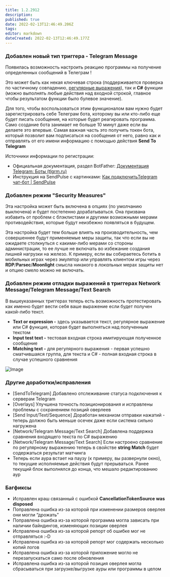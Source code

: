 ```yaml
---
title: 1.2.2912
description: 
published: true
date: 2022-02-13T12:46:49.206Z
tags: 
editor: markdown
dateCreated: 2022-02-13T12:46:49.177Z
---		
```

		
### Добавлен новый тип триггера - Telegram Message
Появилась возможность настроить реакцию программы на получение определенных сообщений в Телеграм ! 

Это может быть как некая ключевая строка (поддерживается проверка по частичному совпадению, [регулярные выражения](https://ru.wikipedia.org/wiki/%D0%A0%D0%B5%D0%B3%D1%83%D0%BB%D1%8F%D1%80%D0%BD%D1%8B%D0%B5_%D0%B2%D1%8B%D1%80%D0%B0%D0%B6%D0%B5%D0%BD%D0%B8%D1%8F)), так и **C#** функции (можно выполнять любые действия над входной строкой, главное чтобы результатом функции было булевое значение). 

Для того, чтобы воспользоваться этим функционалом вам нужно будет зарегистрировать себе Телеграм бота, которому вы или кто-либо еще будет писать сообщения, на которые будет реагировать программа. Само создание бота занимает не больше 10 минут даже если вы делаете это впервые. Самая важная часть это получить токен бота, который позволит вам подписаться на сообщения от него, равно как и отправлять от его имени информацию с помощью действия **Send To Telegram**

Источники информации по регистрации:
- Официальная документация, раздел BotFather: [Документация Telegram: Боты (tlgrm.ru)](https://tlgrm.ru/docs/bots#botfather)
- Инструкция на SendPulse с картинками: [Как подключитьTelegram чат-бот | SendPulse](https://sendpulse.com/ru/knowledge-base/chatbot/create-telegram-chatbot)

### Добавлен режим "Security Measures"
Эта настройка может быть включена в опциях (по умолчанию выключена) и будет постепенно дорабатываться. Она призвана избавить от проблем с блэклистами и другими возможными мерами противодействия, которые будут неизбежно появляться в будущем. 

Эта настройка будет тем больше влиять на производительность, чем совершеннее будут применяемые меры защиты, так что если вы не ожидаете столкнуться с какими-либо мерами со стороны администрации, то ее лучше не включать во избежание создания лишней нагрузки на железо. К примеру, если вы собираетесь ботить в мобильных играх через эмулятор или управлять клиентом игры через **RDP**/**Parsec**/**Moonlight** смысла никакого в *локальных* мерах защиты нет и опцию смело можно не включать. 

### Добавлен режим отладки выражений в триггерах Network Message/Telegram Message/Text Search
В вышеуказанных триггерах теперь есть возможность протестировать как именно будет вести себя ваше выражение если будет получен какой-либо текст. 

- **Text or expression -** здесь указывается текст, регулярное выражение или C# функция, которая будет выполняться над полученным текстом 
- **Input test text -** тестовая входная строка имитирующая полученное сообщение
- **Matching text -** для регулярного выражения - первая успешно сматчившаяся группа, для текста и C# - полная входная строка в случае успешного сравнения

![Image](/uploads/ODK_Fb_Oy_76969f0b38.png)

### Другие доработки/исправления
- [SendToTelegram] Добавлено отслеживание статуса подключения к серверам Telegram
- [Overlays] Улучшена точность позиционирования и исправлены проблемы с сохранением позиций оверлеев
- [Send Input/Text/Sequence] Доработан механизм отправки нажатий - теперь должно быть меньше осечек даже если система сильно нагружена
- [Network/Telegram Message/Text Search] Добавлена поддержка сравнения входящего текста по C# выражению
- [Network/Telegram Message/Text Search] Если настроено сравнение по регулярному выражению теперь в свойстве **string Match** будет содержаться результат матчинга
- Теперь если аура встает на паузу (к примеру, вы развернули окно), то текущие исполняемые действия будут прерываться. Ранее текущий блок выполнялся до конца, что мешало редактированию аур

### Багфиксы
- Исправлен краш связанный с ошибкой **CancellationTokenSource was disposed**
- Поправлена ошибка из-за которой при изменении размеров оверлея они могли “дрожать”
- Поправлена ошибка из-за которой программа могла зависать при наличии байндингов, изменяющих позиции оверлея
- Исправлена ошибка из-за которой репорт об ошибке мог не отправляться :-D
- Исправлена ошибка из-за которой репорт мог содержать несколько копий логов
- Исправлена ошибка из-за которой приложение могло не перезапускаться само после обновления
- Исправлена ошибка из-за которой позиция оверлея могла сбрасываться при загрузке/выгрузке ауры или программы в целом
